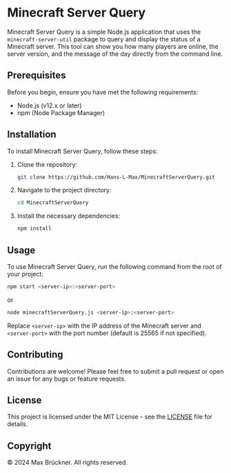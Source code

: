 # Minecraft Server Query

Minecraft Server Query is a simple Node.js application that uses the `minecraft-server-util` package to query and display the status of a Minecraft server. This tool can show you how many players are online, the server version, and the message of the day directly from the command line.

## Prerequisites

Before you begin, ensure you have met the following requirements:
- Node.js (v12.x or later)
- npm (Node Package Manager)

## Installation

To install Minecraft Server Query, follow these steps:

1. Clone the repository:
   ```bash
   git clone https://github.com/Hans-L-Max/MinecraftServerQuery.git
   ```
2. Navigate to the project directory:
   ```bash
   cd MinecraftServerQuery
   ```
3. Install the necessary dependencies:
   ```bash
   npm install
   ```

## Usage

To use Minecraft Server Query, run the following command from the root of your project:

```bash
npm start <server-ip>:<server-port>
```
or

```bash
node minecraftServerQuery.js <server-ip>:<server-port>
```

Replace `<server-ip>` with the IP address of the Minecraft server and `<server-port>` with the port number (default is 25565 if not specified).


## Contributing

Contributions are welcome! Please feel free to submit a pull request or open an issue for any bugs or feature requests.

## License

This project is licensed under the MIT License - see the [LICENSE](LICENSE) file for details.

## Copyright
© 2024 Max Brückner. All rights reserved.
